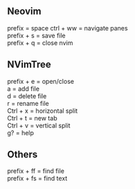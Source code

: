 ## Neovim

prefix = space
ctrl + ww = navigate panes<br>
prefix + s = save file<br>
prefix + q = close nvim

## NVimTree

prefix + e = open/close<br>
a = add file<br>
d = delete file<br>
r = rename file<br>
Ctrl + x = horizontal split<br>
Ctrl + t = new tab<br>
Ctrl + v = vertical split<br>
g? = help


## Others
prefix + ff = find file<br>
prefix + fs = find text
